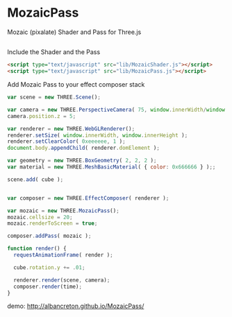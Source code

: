 # MozaicPass
Mozaic (pixalate) Shader and Pass for Three.js

##

Include the Shader and the Pass

```html
<script type="text/javascript" src="lib/MozaicShader.js"></script>
<script type="text/javascript" src="lib/MozaicPass.js"></script>
```

Add Mozaic Pass to your effect composer stack

```javascript
var scene = new THREE.Scene();

var camera = new THREE.PerspectiveCamera( 75, window.innerWidth/window.innerHeight, 0.1, 1000 );
camera.position.z = 5;

var renderer = new THREE.WebGLRenderer();
renderer.setSize( window.innerWidth, window.innerHeight );
renderer.setClearColor( 0xeeeeee, 1 );
document.body.appendChild( renderer.domElement );

var geometry = new THREE.BoxGeometry( 2, 2, 2 );
var material = new THREE.MeshBasicMaterial( { color: 0x666666 } );;

scene.add( cube );


var composer = new THREE.EffectComposer( renderer );

var mozaic = new THREE.MozaicPass();
mozaic.cellsize = 20;
mozaic.renderToScreen = true;

composer.addPass( mozaic );

function render() {
  requestAnimationFrame( render );

  cube.rotation.y += .01;

  renderer.render(scene, camera);
  composer.render(time);
}
```

demo: http://albancreton.github.io/MozaicPass/